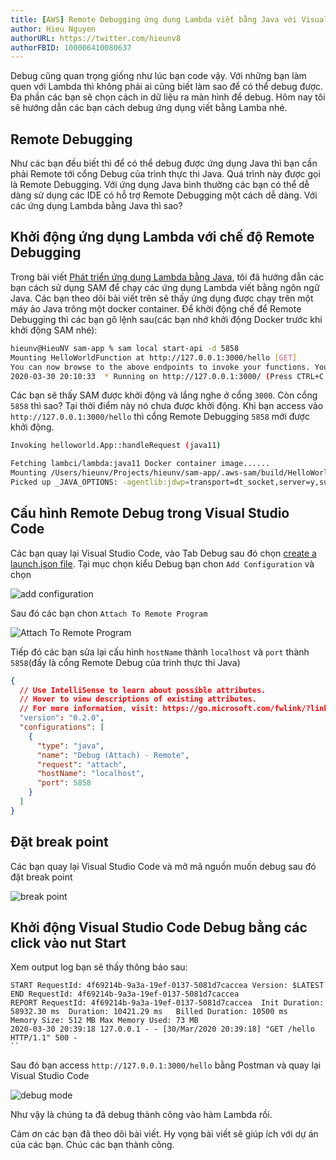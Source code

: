 ```yaml
---
title: [AWS] Remote Debugging ứng dụng Lambda viết bằng Java với Visual Studio Code
author: Hieu Nguyen
authorURL: https://twitter.com/hieunv8
authorFBID: 100006410080637
---
```


Debug cũng quan trọng giống như lúc bạn code vậy. Với những bạn làm quen với Lambda thì không phải ai cũng biết làm sao để có thể debug được. Đa phần các bạn sẽ chọn cách in dữ liệu ra màn hình để debug. Hôm nay tôi sẽ hướng dẫn các bạn cách debug ứng dụng viết bằng Lamba nhé.

## Remote Debugging

Như các bạn đều biết thì để có thể debug được ứng dụng Java thì bạn cần phải Remote tới cổng Debug của trình thực thi Java. Quá trình này được gọi là Remote Debugging. Với ứng dụng Java bình thường các bạn có thể dễ dàng sử dụng các IDE có hỗ trợ Remote Debugging một cách dễ dàng. Với các ứng dụng Lambda bằng Java thì sao?

## Khởi động ứng dụng Lambda với chế độ Remote Debugging

Trong bài viết [Phát triển ứng dụng Lambda bằng Java](https://magz.techover.io/2020/03/22/aws-phat-trien-ung-dung-lambda-bang-java/), tôi đã hướng dẫn các bạn cách sử dụng SAM để chạy các ứng dụng Lambda viết bằng ngôn ngữ Java. Các bạn theo dõi bài viết trên sẽ thấy ứng dụng được chạy trên một máy ảo Java trông một docker container. Để khời động chế để Remote Debugging thì các bạn gõ lệnh sau(các bạn nhớ khởi động Docker trước khi khởi động SAM nhé):

```bash
hieunv@HieuNV sam-app % sam local start-api -d 5858
Mounting HelloWorldFunction at http://127.0.0.1:3000/hello [GET]
You can now browse to the above endpoints to invoke your functions. You do not need to restart/reload SAM CLI while working on your functions, changes will be reflected instantly/automatically. You only need to restart SAM CLI if you update your AWS SAM template
2020-03-30 20:10:33  * Running on http://127.0.0.1:3000/ (Press CTRL+C to quit)
```

Các bạn sẽ thấy SAM được khởi động và lắng nghe ở cổng `3000`. Còn cổng `5858` thì sao? Tại thời điểm này nó chưa được khởi động. Khi bạn access vào `http://127.0.0.1:3000/hello` thì cổng Remote Debugging `5858` mới được khởi động.

```bash
Invoking helloworld.App::handleRequest (java11)

Fetching lambci/lambda:java11 Docker container image......
Mounting /Users/hieunv/Projects/hieunv/sam-app/.aws-sam/build/HelloWorldFunction as /var/task:ro,delegated inside runtime container
Picked up _JAVA_OPTIONS: -agentlib:jdwp=transport=dt_socket,server=y,suspend=y,quiet=y,address=*:5858 -XX:MaxHeapSize=2834432k -XX:MaxMetaspaceSize=163840k -XX:ReservedCodeCacheSize=81920k -XX:+UseSerialGC -XX:-TieredCompilation -Djava.net.preferIPv4Stack=true
```

## Cấu hình Remote Debug trong Visual Studio Code

Các bạn quay lại Visual Studio Code, vào Tab Debug sau đó chọn [create a launch.json file](). Tại mục chọn kiểu Debug bạn chon `Add Configuration` và chọn

![add configuration](https://s3-ap-southeast-1.amazonaws.com/techover.storage/wp-content/uploads/2020/03/30202922/Screen-Shot-2020-03-30-at-8.28.42-PM.png)

Sau đó các bạn chon `Attach To Remote Program`

![Attach To Remote Program](https://s3-ap-southeast-1.amazonaws.com/techover.storage/wp-content/uploads/2020/03/30203144/Screen-Shot-2020-03-30-at-8.31.15-PM.png)

Tiếp đó các bạn sửa lại cấu hình `hostName` thành `localhost` và `port` thành `5858`(đấy là cổng Remote Debug của trình thực thi Java)

```json
{
  // Use IntelliSense to learn about possible attributes.
  // Hover to view descriptions of existing attributes.
  // For more information, visit: https://go.microsoft.com/fwlink/?linkid=830387
  "version": "0.2.0",
  "configurations": [
    {
      "type": "java",
      "name": "Debug (Attach) - Remote",
      "request": "attach",
      "hostName": "localhost",
      "port": 5858
    }
  ]
}
```

## Đặt break point

Các bạn quay lại Visual Studio Code và mở mã nguồn muốn debug sau đó đặt break point

![break point](https://s3-ap-southeast-1.amazonaws.com/techover.storage/wp-content/uploads/2020/03/30203623/Screen-Shot-2020-03-30-at-8.35.58-PM.png)

## Khởi động Visual Studio Code Debug bằng các click vào nut Start

Xem output log bạn sẽ thấy thông báo sau:

```
START RequestId: 4f69214b-9a3a-19ef-0137-5081d7caccea Version: $LATEST
END RequestId: 4f69214b-9a3a-19ef-0137-5081d7caccea
REPORT RequestId: 4f69214b-9a3a-19ef-0137-5081d7caccea	Init Duration: 58932.30 ms	Duration: 10421.29 ms	Billed Duration: 10500 ms	Memory Size: 512 MB	Max Memory Used: 73 MB
2020-03-30 20:39:18 127.0.0.1 - - [30/Mar/2020 20:39:18] "GET /hello HTTP/1.1" 500 -
``
```

Sau đó bạn access `http://127.0.0.1:3000/hello` bằng Postman và quay lại Visual Studio Code

![debug mode](https://s3-ap-southeast-1.amazonaws.com/techover.storage/wp-content/uploads/2020/03/30204136/Screen-Shot-2020-03-30-at-8.40.51-PM.png)

Như vậy là chúng ta đã debug thành công vào hàm Lambda rồi.

Cám ơn các bạn đã theo dõi bài viết. Hy vọng bài viết sẽ giúp ích với dự án của các bạn. Chúc các bạn thành công.
